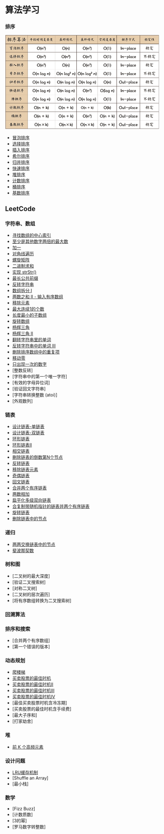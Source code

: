 # 算法学习

### 排序
 ![算法比较](https://github.com/wlq1005/leetCode/blob/master/src/com/wlq/algorithm/sort/sort.jpg)
* [冒泡排序](https://github.com/wlq1005/leetCode/blob/master/src/com/wlq/algorithm/sort/BubbleSort.java)
* [选择排序](https://github.com/wlq1005/leetCode/blob/master/src/com/wlq/algorithm/sort/SelectionSort.java)
* [插入排序](https://github.com/wlq1005/leetCode/blob/master/src/com/wlq/algorithm/sort/InsertSort.java)
* [希尔排序](https://github.com/wlq1005/leetCode/blob/master/src/com/wlq/algorithm/sort/ShellSort.java)
* [归并排序](https://github.com/wlq1005/leetCode/blob/master/src/com/wlq/algorithm/sort/MergeSort.java)
* [快速排序](https://github.com/wlq1005/leetCode/blob/master/src/com/wlq/algorithm/sort/QuickSort.java)
* [堆排序](https://github.com/wlq1005/leetCode/blob/master/src/com/wlq/algorithm/sort/HeapSort.java)
* [计数排序](https://github.com/wlq1005/leetCode/blob/master/src/com/wlq/algorithm/sort/CountSort.java)
* [桶排序](https://github.com/wlq1005/leetCode/blob/master/src/com/wlq/algorithm/sort/BucketSort.java)
* [基数排序](https://github.com/wlq1005/leetCode/blob/master/src/com/wlq/algorithm/sort/RadixSort.java)

## LeetCode
### 字符串、数组
* [寻找数组的中心索引](https://github.com/wlq1005/leetCode/blob/master/src/com/wlq/algorithm/array/PivotIndex.java)
* [至少是其他数字两倍的最大数](https://github.com/wlq1005/leetCode/blob/master/src/com/wlq/algorithm/array/DominantIndex.java)
* [加一](https://github.com/wlq1005/leetCode/blob/master/src/com/wlq/algorithm/array/PlusOne.java)
* [对角线遍历](https://github.com/wlq1005/leetCode/blob/master/src/com/wlq/algorithm/array/FindDiagonalOrder.java)
* [螺旋矩阵](https://github.com/wlq1005/leetCode/blob/master/src/com/wlq/algorithm/array/SpiralOrder.java)
* [二进制求和](https://github.com/wlq1005/leetCode/blob/master/src/com/wlq/algorithm/array/AddBinary.java)
* [实现 strStr()](https://github.com/wlq1005/leetCode/blob/master/src/com/wlq/algorithm/array/ImplementStrStr.java)
* [最长公共前缀](https://github.com/wlq1005/leetCode/blob/master/src/com/wlq/algorithm/array/LongestCommonPrefix.java)
* [反转字符串](https://github.com/wlq1005/leetCode/blob/master/src/com/wlq/algorithm/array/ReverseString.java)
* [数组拆分 I](https://github.com/wlq1005/leetCode/blob/master/src/com/wlq/algorithm/array/ArrayPartitionI.java)
* [两数之和 II - 输入有序数组](https://github.com/wlq1005/leetCode/blob/master/src/com/wlq/algorithm/array/TwoSumIiInputArrayIsSorted.java)
* [移除元素](https://github.com/wlq1005/leetCode/blob/master/src/com/wlq/algorithm/array/RemoveElement.java)
* [最大连续1的个数](https://github.com/wlq1005/leetCode/blob/master/src/com/wlq/algorithm/array/MaxConsecutiveOnes.java)
* [长度最小的子数组](https://github.com/wlq1005/leetCode/blob/master/src/com/wlq/algorithm/array/MinimumSizeSubArraySum.java)
* [旋转数组](https://github.com/wlq1005/leetCode/blob/master/src/com/wlq/algorithm/array/RotateArray.java)
* [杨辉三角](https://github.com/wlq1005/leetCode/blob/master/src/com/wlq/algorithm/array/PascalsTriangle.java)
* [杨辉三角 II](https://github.com/wlq1005/leetCode/blob/master/src/com/wlq/algorithm/array/PascalsTriangleII.java)
* [翻转字符串里的单词](https://github.com/wlq1005/leetCode/blob/master/src/com/wlq/algorithm/array/ReverseWordsInAString.java)
* [反转字符串中的单词 III](https://github.com/wlq1005/leetCode/blob/master/src/com/wlq/algorithm/array/ReverseWordsInAString3.java)
* [删除排序数组中的重复项](https://github.com/wlq1005/leetCode/blob/master/src/com/wlq/algorithm/array/RemoveDuplicatesFromSortedArray.java)
* [移动零](https://github.com/wlq1005/leetCode/blob/master/src/com/wlq/algorithm/array/MoveZeroes.java)
* [只出现一次的数字](https://github.com/wlq1005/leetCode/blob/master/src/com/wlq/algorithm/linkedlist/BeforeYouStart.java)
* [整数反转]
* [字符串中的第一个唯一字符]
* [有效的字母异位词]
* [验证回文字符串]
* [字符串转换整数 (atoi)]
* [外观数列]

### 链表
* [设计链表-单链表](https://github.com/wlq1005/leetCode/blob/master/src/com/wlq/algorithm/linkedlist/MyLinkedList.java)
* [设计链表-双链表](https://github.com/wlq1005/leetCode/blob/master/src/com/wlq/algorithm/linkedlist/DoublyLinkedList.java)
* [环形链表](https://github.com/wlq1005/leetCode/blob/master/src/com/wlq/algorithm/linkedlist/LinkedListCycle.java)
* [环形链表II](https://github.com/wlq1005/leetCode/blob/master/src/com/wlq/algorithm/linkedlist/LinkedListCycle2.java)
* [相交链表](https://github.com/wlq1005/leetCode/blob/master/src/com/wlq/algorithm/linkedlist/IntersectionNode.java)
* [删除链表的倒数第N个节点](https://github.com/wlq1005/leetCode/blob/master/src/com/wlq/algorithm/linkedlist/RemoveNthFromEnd.java)
* [反转链表](https://github.com/wlq1005/leetCode/blob/master/src/com/wlq/algorithm/linkedlist/ReverseList.java)
* [移除链表元素](https://github.com/wlq1005/leetCode/blob/master/src/com/wlq/algorithm/linkedlist/ReverseList.java)
* [奇偶链表](https://github.com/wlq1005/leetCode/blob/master/src/com/wlq/algorithm/linkedlist/OddEvenList.java)
* [回文链表](https://github.com/wlq1005/leetCode/blob/master/src/com/wlq/algorithm/linkedlist/IsPalindrome.java)
* [合并两个有序链表](https://github.com/wlq1005/leetCode/blob/master/src/com/wlq/algorithm/linkedlist/MergeTwoSortedLists.java)
* [两数相加](https://github.com/wlq1005/leetCode/blob/master/src/com/wlq/algorithm/linkedlist/AddTwoNumbers.java)
* [扁平化多级双向链表](https://github.com/wlq1005/leetCode/blob/master/src/com/wlq/algorithm/linkedlist/FlattenAMultilevelDoublyLinkedList.java)
* [合复制带随机指针的链表并两个有序链表](https://github.com/wlq1005/leetCode/blob/master/src/com/wlq/algorithm/linkedlist/CopyListWithRandomPointer.java)
* [旋转链表](https://github.com/wlq1005/leetCode/blob/master/src/com/wlq/algorithm/linkedlist/RotateList.java)
* [删除链表中的节点](https://github.com/wlq1005/leetCode/blob/master/src/com/wlq/algorithm/linkedlist/DeleteNodeInALinkedList.java)

### 递归
* [两两交换链表中的节点](https://github.com/wlq1005/leetCode/blob/master/src/com/wlq/algorithm/recursion/SwapNodesInPairs.java)
* [斐波那契数](https://github.com/wlq1005/leetCode/blob/master/src/com/wlq/algorithm/recursion/FibonacciNumber.java)

### 树和图
* [二叉树的最大深度]
* [验证二叉搜索树]
* [对称二叉树]
* [二叉树的层次遍历]
* [将有序数组转换为二叉搜索树]

### 回溯算法

### 排序和搜索
* [合并两个有序数组]
* [第一个错误的版本]

### 动态规划
* [爬楼梯](https://github.com/wlq1005/leetCode/blob/master/src/com/wlq/algorithm/dynamic/ClimbingStairs.java)
* [买卖股票的最佳时机](https://github.com/wlq1005/leetCode/blob/master/src/com/wlq/algorithm/dynamic/BestTimeToBuyAndSellStock.java)
* [买卖股票的最佳时机II](https://github.com/wlq1005/leetCode/blob/master/src/com/wlq/algorithm/dynamic/BestTimeToBuyAndSellStock2.java)
* [买卖股票的最佳时机III](https://github.com/wlq1005/leetCode/blob/master/src/com/wlq/algorithm/dynamic/BestTimeToBuyAndSellStock3.java)
* [买卖股票的最佳时机IV](https://github.com/wlq1005/leetCode/blob/master/src/com/wlq/algorithm/dynamic/BestTimeToBuyAndSellStock4.java)
* [最佳买卖股票时机含冷冻期]
* [买卖股票的最佳时机含手续费]
* [最大子序和]
* [打家劫舍]

### 堆
* [前 K 个高频元素](https://github.com/wlq1005/leetCode/blob/master/src/com/wlq/algorithm/heap/TopKFrequentElements.java)

### 设计问题
* [LRU缓存机制](https://github.com/wlq1005/leetCode/blob/master/src/com/wlq/algorithm/design/LRUCache.java)
* [Shuffle an Array]
* [最小栈]

### 数学
* [Fizz Buzz]
* [计数质数]
* [3的幂]
* [罗马数字转整数]